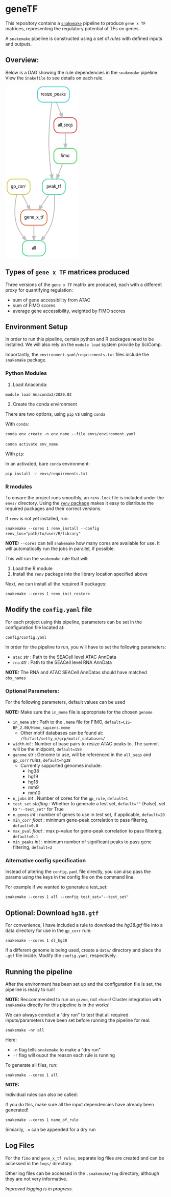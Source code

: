 # geneTF

This repository contains a [`snakemake`](https://snakemake.readthedocs.io/en/stable/) pipeline to produce `gene x TF` matrices, representing the regulatory potential of TFs on genes.

A `snakemake` pipeline is constructed using a set of *rules* with defined inputs and outputs.

## Overview:

Below is a DAG showing the rule dependencies in the `snakemake` pipeline. View the `Snakefile` to see details on each rule.

![DAG of workflow](./dag.png)

## Types of `gene x TF` matrices produced

Three versions of the `gene x TF` matrix are produced, each with a different proxy for quantifying regulation:

* sum of gene accessibility from ATAC
* sum of FIMO scores
* average gene accessibility, weighted by FIMO scores

## Environment Setup
In order to run this pipeline, certain python and R packages need to be installed. We will also rely on the `module load` system provide by SciComp. 

Importantly, the `environment.yaml`/`requirements.txt` files include the `snakemake` package.

### Python Modules
1. Load Anaconda:

```
module load Anaconda3/2020.02
```

2. Create the conda environment 

There are two options, using `pip` vs using `conda`

With `conda`:

```
conda env create -n env_name --file envs/environment.yaml

conda activate env_name
```

With `pip`:

In an activated, bare `conda` environment:

```
pip install -r envs/requirements.txt
```

### R modules

To ensure the project runs smoothly, an `renv.lock` file is included under the `envs/` directory. Using the [`renv` package](https://rstudio.github.io/renv/index.html) makes it easy to distribute the required packages and their correct versions.

If `renv` is not yet installed, run:

```
snakemake --cores 1 renv_install --config renv_loc="path/to/user/R/library"
```
**NOTE:** `--cores` can tell `snakemake` how many cores are available for use. It will automatically run the jobs in parallel, if possible.


This will run the `snakemake` rule that will:
1. Load the R module
2. Install the `renv` package into the library location specified above

Next, we can install all the required R packages:

```
snakemake --cores 1 renv_init_restore
```

## Modify the `config.yaml` file

For each project using this pipeline, parameters can be set in the configuration file located at:
```
config/config.yaml
```

In order for the pipeline to run, you will have to set the following parameters:

* `atac` *str* : Path to the SEACell level ATAC AnnData
* `rna` *str* : Path to the SEACell level RNA AnnData

**NOTE:** The RNA and ATAC SEACell AnnDatas should have matched `obs_names`

### Optional Parameters:
For the following parameters, default values can be used

**NOTE:** Make sure the `in_meme` file is appropriate for the chosen `genome`

* `in_meme` *str* : Path to the `.meme` file for FIMO, `default=CIS-BP_2.00/Homo_sapiens.meme`
    * Other motif databases can be found at: `/fh/fast/setty_m/grp/motif_databases/`
* `width` *int* : Number of base pairs to resize ATAC peaks to. The summit will be the midpoint, `default=150`
* `genome` *str* : Genome to use, will be referenced in the `all_seqs` and `gp_corr` rules, `default=hg38`
    * Currently supported genomes include:  
        * hg38
        * hg19
        * hg18
        * mm9
        * mm10
* `n_jobs` *int* : Number of cores for the `gp_rule`, `default=1`
* `test_set` *str/flag* : Whether to generate a test set, `default=""` (False), set to `"--test_set"` for True 
* `n_genes` *int* : number of genes to use in test set, if applicable, `default=20`
* `min_corr` *float* : minimum gene-peak correlation to pass filtering, `default=0.0`
* `max_pval` *float* : max p-value for gene-peak correlation to pass filtering, `default=0.1`
* `min_peaks` *int* : minimum number of significant peaks to pass gene filtering,  `default=2`


### Alternative config specification

Instead of altering the `config.yaml` file directly, you can also pass the params using the keys in the config file on the command line.

For example if we wanted to generate a test_set:

```
snakemake --cores 1 all --config test_set="--test_set"
```

## Optional: Download `hg38.gtf`

For convenience, I have included a rule to download the *hg38.gtf* file into a data directory for use in the `gp_corr` rule.

```
snakemake --cores 1 dl_hg38
```

If a different genome is being used, create a `data/` directory and place the `.gtf` file inside. Modify the `config.yaml`, respectively.

## Running the pipeline

After the environment has been set up and the configuration file is set, the pipeline is ready to run!

**NOTE:** Reccommended to run on `gizmo`, not `rhino`! Cluster integration with `snakemake` directly for this pipeline is in the works!

We can always conduct a "dry run" to test that all required inputs/parameters have been set before running the pipeline for real:

```
snakemake -nr all
```
Here:
 * `-n` flag tells `snakemake` to make a "dry run"
 * `-r` flag will ouput the reason each rule is running

To generate all files, run:

```
snakemake --cores 1 all
```

**NOTE:**

Individual rules can also be called:

If you do this, make sure all the input dependencies have already been generated!

```
snakemake --cores 1 name_of_rule
```
Simiarily, `-n` can be appended for a dry run

## Log Files

For the `fimo` and `gene_x_tf rules`, separate log files are created and can be accessed in the `logs/` directory.

Other log files can be accessed in the `.snakemake/log` directory, although they are not very informative.

*Improved logging is in progress.*